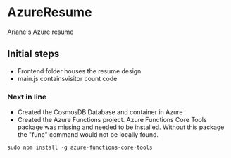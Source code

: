 # AzureResume
Ariane's Azure resume

## Initial steps
- Frontend folder houses the resume design
- main.js containsvisitor count code

### Next in line
- Created the CosmosDB Database and container in Azure
- Created the Azure Functions project. Azure Functions Core Tools package was missing and needed to be installed. Without this package the "func" command would not be locally found. 
``` js
sudo npm install -g azure-functions-core-tools
```

